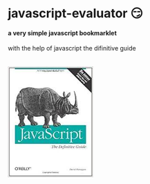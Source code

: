 # javascript-evaluator 😏     
#### a very simple javascript bookmarklet 
 
with the help of javascript the difinitive guide<br/><br/><br/>
![difinitive guide](download.jpg)

